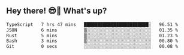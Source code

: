 ## Hey there! 😎👋 What's up?

<!--START_SECTION:waka-->

```txt
TypeScript   7 hrs 47 mins   ████████████████████████░   96.51 %
JSON         6 mins          ▒░░░░░░░░░░░░░░░░░░░░░░░░   01.35 %
Rust         5 mins          ▒░░░░░░░░░░░░░░░░░░░░░░░░   01.23 %
Bash         3 mins          ▒░░░░░░░░░░░░░░░░░░░░░░░░   00.80 %
Git          0 secs          ░░░░░░░░░░░░░░░░░░░░░░░░░   00.08 %
```

<!--END_SECTION:waka-->
